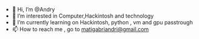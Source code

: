 - 👋 Hi, I’m @Andry
- 👀 I’m interested in Computer,Hackintosh and technology
- 🌱 I’m currently learning on Hackintosh, python , vm and gpu passtrough
- 📫 How to reach me , go to matigabriandri@gmail.com

<!---
Andry-lab/Andry-lab is a ✨ special ✨ repository because its `README.md` (this file) appears on your GitHub profile.
You can click the Preview link to take a look at your changes.
--->
